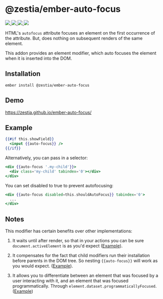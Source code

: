 # @zestia/ember-auto-focus

<p>
  <!--
  <a href="https://github.com/zestia/ember-auto-focus/actions/workflows/ci.yml">
    <img src="https://github.com/zestia/ember-auto-focus/actions/workflows/ci.yml/badge.svg">
  </a>
  -->

  <a href="https://david-dm.org/zestia/ember-auto-focus#badge-embed">
    <img src="https://david-dm.org/zestia/ember-auto-focus.svg">
  </a>

  <a href="https://david-dm.org/zestia/ember-auto-focus#dev-badge-embed">
    <img src="https://david-dm.org/zestia/ember-auto-focus/dev-status.svg">
  </a>

  <a href="https://emberobserver.com/addons/@zestia/ember-auto-focus">
    <img src="https://emberobserver.com/badges/-zestia-ember-auto-focus.svg">
  </a>

  <img src="https://img.shields.io/badge/Ember-%3E%3D%203.16-brightgreen">
</p>

HTML's `autofocus` attribute focuses an element on the first occurrence of the attribute. But, does nothing on subsequent renders of the same element.

This addon provides an element modifier, which auto focuses the element when it is inserted into the DOM.

## Installation

```
ember install @zestia/ember-auto-focus
```

## Demo

https://zestia.github.io/ember-auto-focus/

## Example

```handlebars
{{#if this.showField}}
  <input {{auto-focus}} />
{{/if}}
```

Alternatively, you can pass in a selector:

```handlebars
<div {{auto-focus '.my-child'}}>
  <div class='my-child' tabindex='0'></div>
</div>
```

You can set disabled to true to prevent autofocusing:

```handlebars
<div {{auto-focus disabled=this.shouldAutoFocus}} tabindex='0'>
  ...
</div>
```

## Notes

This modifier has certain benefits over other implementations:

1. It waits until after render, so that in your actions you can be sure `document.activeElement` is as you'd expect ([Example](https://github.com/zestia/ember-auto-focus/blob/845ea30035aa55fb69164e9eb9001c6fe08fa73b/tests/integration/modifiers/auto-focus-test.js#L86-L98)).

2. It compensates for the fact that child modifiers run their installation before parents in the DOM tree. So nesting `{{auto-focus}}` will work as you would expect. ([Example](https://github.com/zestia/ember-auto-focus/blob/845ea30035aa55fb69164e9eb9001c6fe08fa73b/tests/integration/modifiers/auto-focus-test.js#L100-L114)).

3. It allows you to differentiate between an element that was focused by a user interacting with it, and an element that was focused programmatically. Through `element.dataset.programmaticallyFocused`. ([Example](https://github.com/zestia/ember-auto-focus/blob/8ba15763e5b21e5cc7924339dd65521c965ce722/tests/integration/modifiers/auto-focus-test.js#L116-L144))
